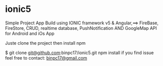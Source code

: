 # ionic5
Simple Project App Build using IONIC framework v5 & Angular,==> FireBase, FireStore, CRUD, realtime database,  PushNotification AND GoogleMap API for Android and iOs App

Juste clone the project then install npm

$ git clone git@github.com:binpc17/ionic5.git
npm install
if you find issue feel free to contact: binpc17@gmail.com
